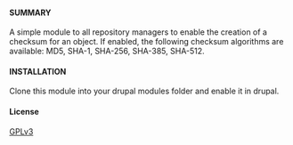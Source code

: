 #### SUMMARY

A simple module to all repository managers to enable the creation of a checksum for an object. If enabled, the following checksum algorithms are available: MD5, SHA-1, SHA-256, SHA-385, SHA-512.

#### INSTALLATION

Clone this module into your drupal modules folder and enable it in drupal.

#### License

[GPLv3](http://www.gnu.org/licenses/gpl-3.0.txt)
